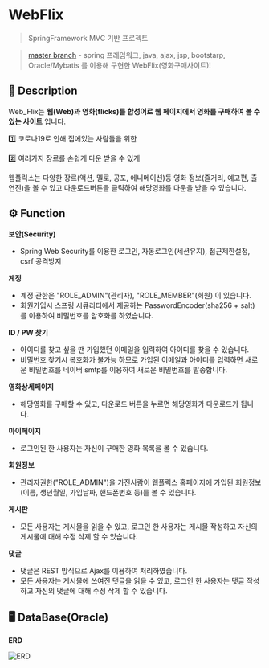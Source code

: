 # WebFlix

> SpringFramework MVC 기반 프로젝트

> [master branch](https://github.com/julyfirst/webflix) - spring 프레임워크, java, ajax, jsp, bootstarp, Oracle/Mybatis 를 이용해 구현한 WebFlix(영화구매사이트)!

## :memo: Description

Web_Flix는 **웹(Web)과 영화(flicks)를 합성어로 웹 페이지에서 영화를 구매하여 볼 수 있는 사이트** 입니다.

:one: 코로나19로 인해 집에있는 사람들을 위한 

:two: 여러가지 장르를 손쉽게 다운 받을 수 있게 


웹플릭스는 다양한 장르(액션, 멜로, 공포, 에니메이션)등 영화 정보(줄거리, 예고편, 출연진)을 볼 수 
있고 다운로드버튼을 클릭하여 해당영화를 다운을 받을 수 있습니다.

## :gear: Function

**보안(Security)**
- Spring Web Security를 이용한 로그인, 자동로그인(세션유지), 접근제한설정, csrf 공격방지

**계정**

- 계정 관한은 "ROLE_ADMIN"(관리자), "ROLE_MEMBER"(회원) 이 있습니다.
- 회원가입시 스프링 시큐리티에서 제공하는 PasswordEncoder(sha256 + salt) 를 이용하여 비밀번호를 암호화를 하였습니다.

**ID / PW 찾기**
-  아이디를 찾고 싶을 땐 가입했던 이메일을 입력하여 아이디를 찾을 수 있습니다.
-  비밀번호 찾기시 복호화가 불가능 하므로 가입된 이메일과 아이디를 입력하면 새로운 비밀번호를 네이버 smtp를 이용하여 새로운 비밀번호를 발송합니다.

**영화상세페이지**

- 해당영화를 구매할 수 있고, 다운로드 버튼을 누르면 해당영화가 다운로드가 됩니다.

**마이페이지**

- 로그인된 한 사용자는 자신이 구매한 영화 목록을 볼 수 있습니다.

**회원정보**

- 관리자권한("ROLE_ADMIN")을 가진사람이 웹플릭스 홈페이지에 가입된 회원정보(이름, 생년월일, 가입날짜, 핸드폰번호 등)를 볼 수 있습니다.

**게시판**

- 모든 사용자는 게시물을 읽을 수 있고, 로그인 한 사용자는 게시물 작성하고 자신의 게시물에 대해 수정 삭제 할 수 있습니다.

**댓글**
- 댓글은 REST 방식으로 Ajax를 이용하여 처리하였습니다.
- 모든 사용자는 게시물에 쓰여진 댓글을 읽을 수 있고, 로그인 한 사용자는 댓글 작성하고 자신의 댓글에 대해 수정 삭제 할 수 있습니다.

## :desktop_computer: DataBase(Oracle) 
**ERD**

![ERD](./docs/images/ERD.PNG)

